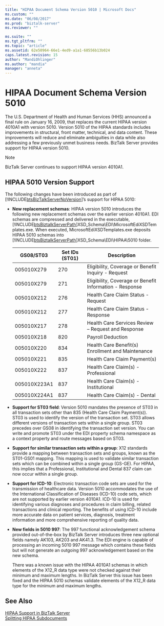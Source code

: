 ```yaml
---
title: "HIPAA Document Schema Version 5010 | Microsoft Docs"
ms.custom: ""
ms.date: "06/08/2017"
ms.prod: "biztalk-server"
ms.reviewer: ""

ms.suite: ""
ms.tgt_pltfrm: ""
ms.topic: "article"
ms.assetid: 62e50964-66e1-4ed9-a1a1-68556b13b024
caps.latest.revision: 15
author: "MandiOhlinger"
ms.author: "mandia"
manager: "anneta"
---
```

# HIPAA Document Schema Version 5010
The U.S. Department of Health and Human Services (HHS) announced a final rule on January 16, 2009, that replaces the current HIPAA version 4010A1 with version 5010. Version 5010 of the HIPAA standards includes improvements in structural, front matter, technical, and data content. These improvements will reduce and eliminate ambiguities in data while also addressing a few previously unmet business needs. BizTalk Server provides support for HIPAA version 5010.  

> [!NOTE]
>  BizTalk Server continues to support HIPAA version 4010A1.  

## HIPAA 5010 Version Support  
 The following changes have been introduced as part of [!INCLUDE[btsBizTalkServerNoVersion](../includes/btsbiztalkservernoversion-md.md)]’s support for HIPAA 5010:  

- **New replacement schemas**: HIPAA version 5010 introduces the following new replacement schemas over the earlier version 4010A1. EDI schemas are compressed and delivered in the executable, [!INCLUDE[btsBiztalkServerPath](../includes/btsbiztalkserverpath-md.md)]XSD_Schema\EDI\MicrosoftEdiXSDTemplates.exe. When executed, MicrosoftEdiXSDTemplates.exe deposits HIPAA 5010 schemas into [!INCLUDE[btsBiztalkServerPath](../includes/btsbiztalkserverpath-md.md)]XSD_Schema\EDI\HIPAA\5010 folder.  


  |  GS08/ST03   | Set IDs (ST01) |                       Description                       |
  |--------------|----------------|---------------------------------------------------------|
  |  005010X279  |      270       |   Eligibility, Coverage or Benefit Inquiry - Request    |
  |  005010X279  |      271       | Eligibility, Coverage or Benefit Information - Response |
  |  005010X212  |      276       |           Health Care Claim Status - Request            |
  |  005010X212  |      277       |           Health Care Claim Status - Response           |
  |  005010X217  |      278       |   Health Care Services Review – Request and Response    |
  |  005010X218  |      820       |                    Payroll Deduction                    |
  |  005010X220  |      834       |    Health Care Benefit(s) Enrollment and Maintenance    |
  |  005010X221  |      835       |              Health Care Claim Payment(s)               |
  |  005010X222  |      837       |           Health Care Claim(s) - Professional           |
  | 005010X223A1 |      837       |          Health Care Claim(s) - Institutional           |
  | 005010X224A1 |      837       |              Health Care Claim(s) - Dental              |


- **Support for ST03 field**: Version 5010 mandates the presence of ST03 in all transaction sets other than 835 (Health Care Claim Payment(s)). ST03 is used to identify the version of the transaction set. ST03 allows different versions of transaction sets within a single group. ST03 precedes over GS08 in identifying the transaction set version. You can write and promote ST03 under the EDI property schema namespace as a context property and route messages based on ST03.  

- **Support for similar transaction sets within a group**: X12 standards provide a mapping between transaction sets and groups, known as the ST01-GS01 mapping. This mapping is used to validate similar transaction sets which can be combined within a single group (GS-GE). For HIPAA, this implies that a Professional, Institutional and Dental 837 claim can now occur within a single group.  

- **Support for ICD-10**: Electronic transaction code sets are used for the transmission of healthcare data. Version 5010 accommodates the use of the International Classification of Diseases (ICD-10) code sets, which are not supported by earlier version 4010A1. ICD-10 is used for identifying various diagnoses and procedures in claim billing, related transactions and clinical reporting. The benefits of using ICD-10 include more accurate data on patient services, diagnosis, treatment information and more comprehensive reporting of quality data.  

- **New fields in 5010 997**: The 997 functional acknowledgement schema provided out-of-the-box by BizTalk Server introduces three new optional fields namely AK103, AK203 and AK41.3. The EDI engine is capable of processing an incoming 5010 997 message which contains these fields but will not generate an outgoing 997 acknowledgement based on the new schema.  

  There was a known issue with the HIPAA 4010A1 schemas in which elements of the X12_R data type were not checked against their minimum and maximum lengths. In BizTalk Server this issue has been fixed and the HIPAA 5010 schemas validate elements of the X12_R data type for the minimum and maximum lengths.  

## See Also  
 [HIPAA Support in BizTalk Server](../core/hipaa-support-in-biztalk-server.md)   
 [Splitting HIPAA Subdocuments](../core/splitting-hipaa-subdocuments.md)
